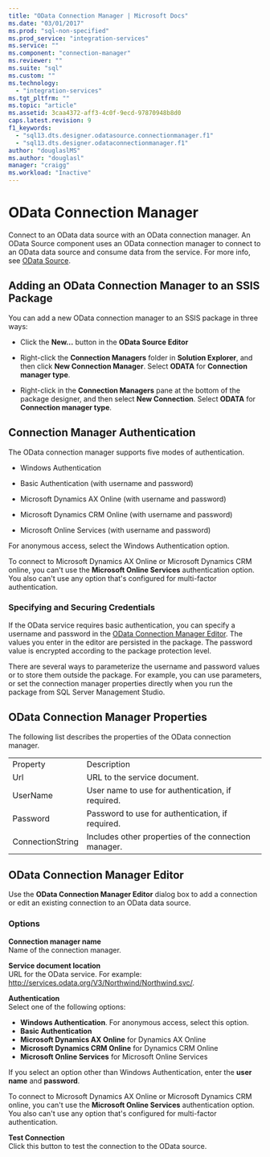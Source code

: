 ```yaml
---
title: "OData Connection Manager | Microsoft Docs"
ms.date: "03/01/2017"
ms.prod: "sql-non-specified"
ms.prod_service: "integration-services"
ms.service: ""
ms.component: "connection-manager"
ms.reviewer: ""
ms.suite: "sql"
ms.custom: ""
ms.technology: 
  - "integration-services"
ms.tgt_pltfrm: ""
ms.topic: "article"
ms.assetid: 3caa4372-aff3-4c0f-9ecd-97870948b8d0
caps.latest.revision: 9
f1_keywords: 
  - "sql13.dts.designer.odatasource.connectionmanager.f1"
  - "sql13.dts.designer.odataconnectionmanager.f1"
author: "douglaslMS"
ms.author: "douglasl"
manager: "craigg"
ms.workload: "Inactive"
---
```

# OData Connection Manager
 Connect to an OData data source with an OData connection manager. An OData Source component uses an OData connection manager to connect to an OData data source and consume data from the service. For more info, see [OData Source](../../integration-services/data-flow/odata-source.md).  
  
## Adding an OData Connection Manager to an SSIS Package  
 You can add a new OData connection manager to an SSIS package in three ways:  
  
-   Click the **New…** button in the **OData Source Editor**  
  
-   Right-click the **Connection Managers** folder in **Solution Explorer**, and then click **New Connection Manager**. Select **ODATA** for **Connection manager type**.  
  
-   Right-click in the **Connection Managers** pane at the bottom of the package designer, and then select **New Connection**. Select **ODATA** for **Connection manager type**.  
  
## Connection Manager Authentication  
 The OData connection manager supports five modes of authentication.  
  
-   Windows Authentication  
  
-   Basic Authentication (with username and password)  

-   Microsoft Dynamics AX Online (with username and password)
  
-   Microsoft Dynamics CRM Online (with username and password)
  
-   Microsoft Online Services (with username and password)  
  
For anonymous access, select the Windows Authentication option.  

To connect to Microsoft Dynamics AX Online or Microsoft Dynamics CRM online, you can't use the **Microsoft Online Services** authentication option. You also can't use any option that's configured for multi-factor authentication.
  
### Specifying and Securing Credentials  
 If the OData service requires basic authentication, you can specify a username and password in the [OData Connection Manager Editor](../../integration-services/connection-manager/odata-connection-manager-editor.md). The values you enter in the editor are persisted in the package. The password value is encrypted according to the package protection level.  
  
 There are several ways to parameterize the username and password values or to store them outside the package. For example, you can use parameters, or set the connection manager properties directly when you run the package from SQL Server Management Studio.  
  
## OData Connection Manager Properties  
 The following list describes the properties of the OData connection manager.  
  
|||  
|-|-|  
|Property|Description|  
|Url|URL to the service document.|  
|UserName|User name to use for authentication, if required.|  
|Password|Password to use for authentication, if required.|  
|ConnectionString|Includes other properties of the connection manager.|  
  
## OData Connection Manager Editor
  Use the **OData Connection Manager Editor** dialog box to add a connection or edit an existing connection to an OData data source.  
  
### Options  
 **Connection manager name**  
 Name of the connection manager.  
  
 **Service document location**  
 URL for the OData service. For example: http://services.odata.org/V3/Northwind/Northwind.svc/.  
  
 **Authentication**  
Select one of the following options:
-   **Windows Authentication**. For anonymous access, select this option.
-   **Basic Authentication** 
-   **Microsoft Dynamics AX Online** for Dynamics AX Online
-   **Microsoft Dynamics CRM Online** for Dynamics CRM Online
-   **Microsoft Online Services** for Microsoft Online Services

If you select an option other than Windows Authentication, enter the **user name** and **password**. 

To connect to Microsoft Dynamics AX Online or Microsoft Dynamics CRM online, you can't use the **Microsoft Online Services** authentication option. You also can't use any option that's configured for multi-factor authentication.

 **Test Connection**  
 Click this button to test the connection to the OData source.  
